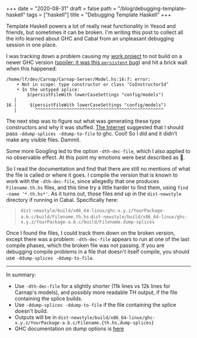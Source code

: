 +++
date = "2020-08-31"
draft = false
path = "/blog/debugging-template-haskell"
tags = ["haskell"]
title = "Debugging Template Haskell"
+++

Template Haskell powers a lot of really neat functionality in Yesod and
friends, but sometimes it can be broken. I'm writing this post to collect all
the info learned about GHC and Cabal from an unpleasant debugging session in
one place.

I was tracking down a problem causing my [work project](https://github.com/Carnap/Carnap)
to not build on a newer GHC version
([spoiler: it was this `persistent` bug](https://github.com/yesodweb/persistent/issues/1047))
and hit a brick wall when this happened:

```
/home/lf/dev/Carnap/Carnap-Server/Model.hs:16:7: error:
    • Not in scope: type constructor or class ‘CoInstructorId’
    • In the untyped splice:
        $(persistFileWith lowerCaseSettings "config/models")
   |
16 |     $(persistFileWith lowerCaseSettings "config/models")
   |       ^^^^^^^^^^^^^^^^^^^^^^^^^^^^^^^^^^^^^^^^^^^^^^^^^
```

The next step was to figure out what was generating these type constructors and
why it was stuffed. [The Internet](https://stackoverflow.com/questions/15851060/ghc-ddump-splices-option-template-haskell)
suggested that I should pass `-ddump-splices -ddump-to-file` to ghc. Cool! So I
did and it didn't make any visible files. Dammit.

Some more Googling led to the option `-dth-dec-file`, which I also applied to
no observable effect. At this point my emotions were best described as 🤡.

So I read the documentation and find that there are still no mentions of what
the file is called or where it goes. I compile the version that is known to
work with the `-dth-dec-file`, since allegedly that one produces
`Filename.th.hs` files, and this time try a little harder to find them, using
`find -name '*.th.hs*'`. As it turns out, those files end up in the
`dist-newstyle` directory if running in Cabal. Specifically here:

> `dist-newstyle/build/x86_64-linux/ghc-x.y.z/YourPackage-a.b.c/build/Filename.th.hs`
> `dist-newstyle/build/x86_64-linux/ghc-x.y.z/YourPackage-a.b.c/build/Filename.dump-splices`

Once I found the files, I could track them down on the broken version, except
there was a problem: `-dth-dec-file` appears to run at one of the last compile
phases, which the broken file was not passing. If you are debugging compile
problems in a file that doesn't itself compile, you should use
`-ddump-splices -ddump-to-file`.

---

In summary:

* Use `-dth-dec-file` for a slightly shorter (11k lines vs 12k lines for
  Carnap's models), and possibly more readable TH output, if the file
  containing the splice builds.
* Use `-ddump-splices -ddump-to-file` if the file containing the splice doesn't
  build.
* Outputs will be in `dist-newstyle/build/x86_64-linux/ghc-x.y.z/YourPackage-a.b.c/Filename.{th.hs,dump-splices}`
* GHC documentation on dump options is [here](https://downloads.haskell.org/~ghc/latest/docs/html/users_guide/debugging.html#dumping-output)

